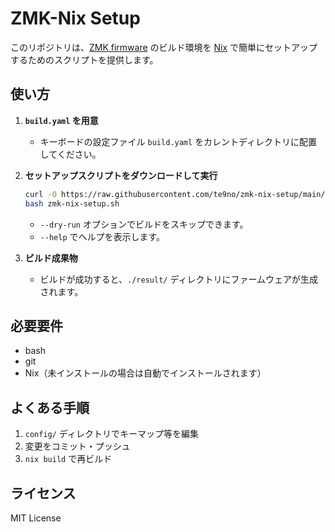 # ZMK-Nix Setup

このリポジトリは、[ZMK firmware](https://zmk.dev/) のビルド環境を [Nix](https://nixos.org/) で簡単にセットアップするためのスクリプトを提供します。

## 使い方

1. **`build.yaml` を用意**
   - キーボードの設定ファイル `build.yaml` をカレントディレクトリに配置してください。

2. **セットアップスクリプトをダウンロードして実行**
   ```sh
   curl -O https://raw.githubusercontent.com/te9no/zmk-nix-setup/main/zmk-nix-setup.sh
   bash zmk-nix-setup.sh
   ```
   - `--dry-run` オプションでビルドをスキップできます。
   - `--help` でヘルプを表示します。

3. **ビルド成果物**
   - ビルドが成功すると、`./result/` ディレクトリにファームウェアが生成されます。

## 必要要件

- bash
- git
- Nix（未インストールの場合は自動でインストールされます）

## よくある手順

1. `config/` ディレクトリでキーマップ等を編集
2. 変更をコミット・プッシュ
3. `nix build` で再ビルド

## ライセンス

MIT License
